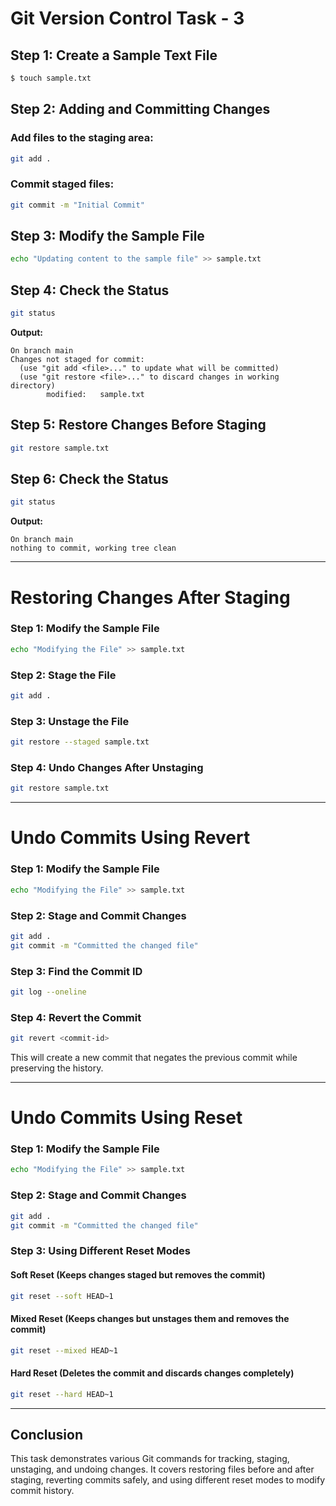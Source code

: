 # Git Version Control Task - 3

## Step 1: Create a Sample Text File
```bash
$ touch sample.txt
```

## Step 2: Adding and Committing Changes
### Add files to the staging area:
```bash
git add .
```
### Commit staged files:
```bash
git commit -m "Initial Commit"
```

## Step 3: Modify the Sample File
```bash
echo "Updating content to the sample file" >> sample.txt
```

## Step 4: Check the Status
```bash
git status
```
**Output:**
```
On branch main
Changes not staged for commit:
  (use "git add <file>..." to update what will be committed)
  (use "git restore <file>..." to discard changes in working directory)
        modified:   sample.txt
```

## Step 5: Restore Changes Before Staging
```bash
git restore sample.txt
```

## Step 6: Check the Status
```bash
git status
```
**Output:**
```
On branch main
nothing to commit, working tree clean
```

---

# Restoring Changes After Staging

### Step 1: Modify the Sample File
```bash
echo "Modifying the File" >> sample.txt
```

### Step 2: Stage the File
```bash
git add .
```

### Step 3: Unstage the File
```bash
git restore --staged sample.txt
```

### Step 4: Undo Changes After Unstaging
```bash
git restore sample.txt
```

---

# Undo Commits Using Revert

### Step 1: Modify the Sample File
```bash
echo "Modifying the File" >> sample.txt
```

### Step 2: Stage and Commit Changes
```bash
git add .
git commit -m "Committed the changed file"
```

### Step 3: Find the Commit ID
```bash
git log --oneline
```

### Step 4: Revert the Commit
```bash
git revert <commit-id>
```

This will create a new commit that negates the previous commit while preserving the history.

---

# Undo Commits Using Reset

### Step 1: Modify the Sample File
```bash
echo "Modifying the File" >> sample.txt
```

### Step 2: Stage and Commit Changes
```bash
git add .
git commit -m "Committed the changed file"
```

### Step 3: Using Different Reset Modes

#### Soft Reset (Keeps changes staged but removes the commit)
```bash
git reset --soft HEAD~1
```

#### Mixed Reset (Keeps changes but unstages them and removes the commit)
```bash
git reset --mixed HEAD~1
```

#### Hard Reset (Deletes the commit and discards changes completely)
```bash
git reset --hard HEAD~1
```

---

## Conclusion
This task demonstrates various Git commands for tracking, staging, unstaging, and undoing changes. It covers restoring files before and after staging, reverting commits safely, and using different reset modes to modify commit history.

